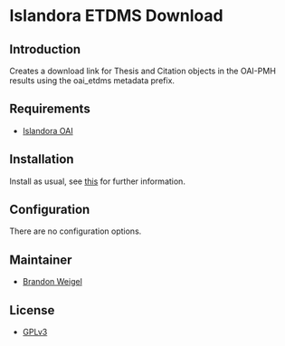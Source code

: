 # Islandora ETDMS Download

## Introduction
Creates a download link for Thesis and Citation objects in the OAI-PMH results using the oai_etdms metadata prefix.

## Requirements

* [Islandora OAI](https://github.com/Islandora/islandora_oai)

## Installation

Install as usual, see [this](https://drupal.org/documentation/install/modules-themes/modules-7) for further information.

## Configuration

There are no configuration options.

## Maintainer

* [Brandon Weigel](https://github.com/bondjimbond)

## License

* [GPLv3](http://www.gnu.org/licenses/gpl-3.0.txt)

